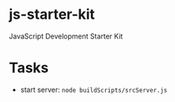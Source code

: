 # js-starter-kit
JavaScript Development Starter Kit

# Tasks
- start server: `node buildScripts/srcServer.js`
